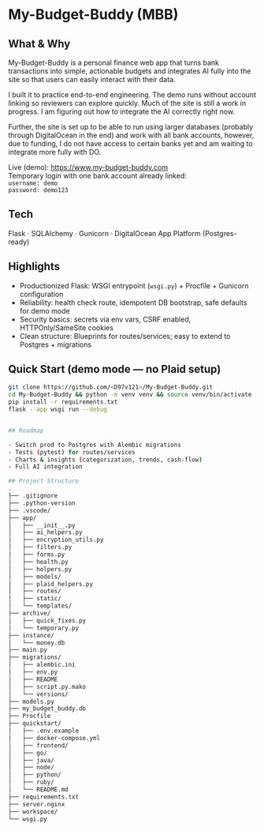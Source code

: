 # My-Budget-Buddy (MBB)

## What & Why
My-Budget-Buddy is a personal finance web app that turns bank transactions into simple, actionable budgets and integrates AI fully into the site so that users can easily interact with their data.  

I built it to practice end-to-end engineering. The demo runs without account linking so reviewers can explore quickly. Much of the site is still a work in progress. I am figuring out how to integrate the AI correctly right now.  

Further, the site is set up to be able to run using larger databases (probably through DigitalOcean in the end) and work with all bank accounts, however, due to funding, I do not have access to certain banks yet and am waiting to integrate more fully with DO.  

Live (demo): https://www.my-budget-buddy.com  
Temporary login with one bank account already linked:  
`username: demo`  
`password: demo123`

## Tech
Flask · SQLAlchemy · Gunicorn · DigitalOcean App Platform (Postgres-ready)

## Highlights
- Productionized Flask: WSGI entrypoint (`wsgi.py`) + Procfile + Gunicorn configuration  
- Reliability: health check route, idempotent DB bootstrap, safe defaults for demo mode  
- Security basics: secrets via env vars, CSRF enabled, HTTPOnly/SameSite cookies  
- Clean structure: Blueprints for routes/services; easy to extend to Postgres + migrations  

## Quick Start (demo mode — no Plaid setup)
```bash
git clone https://github.com/<D97v121>/My-Budget-Buddy.git
cd My-Budget-Buddy && python -m venv venv && source venv/bin/activate
pip install -r requirements.txt
flask --app wsgi run --debug


## Roadmap

- Switch prod to Postgres with Alembic migrations
- Tests (pytest) for routes/services
- Charts & insights (categorization, trends, cash-flow)
- Full AI integration

## Project Structure
.  
├── .gitignore  
├── .python-version  
├── .vscode/  
├── app/  
│   ├── __init__.py  
│   ├── ai_helpers.py  
│   ├── encryption_utils.py  
│   ├── filters.py  
│   ├── forms.py  
│   ├── health.py  
│   ├── helpers.py  
│   ├── models/  
│   ├── plaid_helpers.py  
│   ├── routes/  
│   ├── static/  
│   └── templates/  
├── archive/  
│   ├── quick_fixes.py  
│   └── temporary.py  
├── instance/  
│   └── money.db  
├── main.py  
├── migrations/  
│   ├── alembic.ini  
│   ├── env.py  
│   ├── README  
│   ├── script.py.mako  
│   └── versions/  
├── models.py  
├── my_budget_buddy.db  
├── Procfile  
├── quickstart/  
│   ├── .env.example  
│   ├── docker-compose.yml  
│   ├── frontend/  
│   ├── go/  
│   ├── java/  
│   ├── node/  
│   ├── python/  
│   ├── ruby/  
│   └── README.md  
├── requirements.txt  
├── server.nginx  
├── workspace/  
└── wsgi.py  
